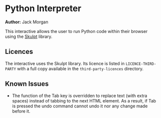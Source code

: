 # Python Interpreter

**Author:** Jack Morgan

This interactive allows the user to run Python code within their browser using the [Skulpt](https://github.com/skulpt/skulpt) library.

## Licences

The interactive uses the Skulpt library.
Its licence is listed in `LICENCE-THIRD-PARTY` with a full copy available in the `third-party-licences` directory.

## Known Issues

- The function of the Tab key is overridden to replace text (with extra spaces) instead of tabbing to the next HTML element.
As a result, if Tab is pressed the undo command cannot undo it nor any change made before it.
